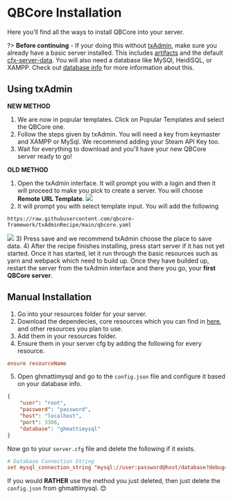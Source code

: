 # QBCore Installation
Here you'll find all the ways to install QBCore into your server.

?> **Before continuing** - If your doing this without [txAdmin](https://txadm.in/), make sure you already have a basic server installed. This includes [artifacts](https://runtime.fivem.net/artifacts/fivem/build_server_windows/master/) and the default [cfx-server-data](https://github.com/citizenfx/cfx-server-data). You will also need a database like MySQl, HeidiSQL, or XAMPP. Check out [database info]() for more information about this.

## Using txAdmin
**NEW METHOD**
1) We are now in popular templates. Click on Popular Templates and select the QBCore one.
2) Follow the steps given by txAdmin. You will need a key from keymaster and XAMPP or MySql. We recommend adding your Steam API Key too.
3) Wait for everything to download and you'll have your new QBCore server ready to go!

**OLD METHOD**
1) Open the txAdmin interface. It will prompt you with a login and then it will proceed to make you pick to create a server. You will choose **Remote URL Template**.
![](https://c.file.glass/cecj6.png)
2) It will prompt you with select template input. You will add the following 

```input
https://raw.githubusercontent.com/qbcore-framework/txAdminRecipe/main/qbcore.yaml
```
![](https://c.file.glass/6e30e.png)
3) Press save and we recommend txAdmin choose the place to save data.
4) After the recipe finishes installing, press start server if it has not yet started. Once it has started, let it run through the basic resources such as yarn and webpack which need to build up. Once they have builded up, restart the server from the txAdmin interface and there you go, your **first QBCore server**.

## Manual Installation
1) Go into your resources folder for your server.
2) Download the dependecies, core resources which you can find in [here](./other/servercfg?id=qbcore-server-cfg), and other resources you plan to use.
3) Add them in your resources folder.
4) Ensure them in your server cfg by adding the following for every resource.
```cfg
ensure resourceName
```
5) Open ghmattimysql and go to the `config.json` file and configure it based on your database info.
```json
{
    "user": "root",
    "password": "password",
    "host": "localhost",
    "port": 3306,
    "database": "ghmattimysql"
}
```
Now go to your `server.cfg` file and delete the following if it exists.
```cfg
# Database Connection String
set mysql_connection_string "mysql://user:password@host/database?debug=true&charset=utf8mb4"
```
If you would **RATHER** use the method you just deleted, then just delete the `config.json` from ghmattimysql. 😊